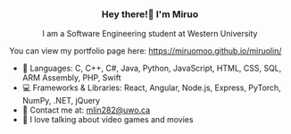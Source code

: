 <h3 align="center">Hey there!👋 I'm Miruo</h3>
<p align="center">I am a Software Engineering student at Western University</p>

You can view my portfolio page here: https://miruomoo.github.io/miruolin/


- 💬 Languages: C, C++, C#, Java, Python, JavaScript, HTML, CSS, SQL, ARM Assembly, PHP, Swift
- 💻 Frameworks & Libraries: React, Angular, Node.js, Express, PyTorch, NumPy, .NET, jQuery
- 📧 Contact me at: mlin282@uwo.ca
- 👾 I love talking about video games and movies


